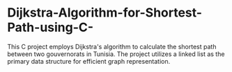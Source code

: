 # Dijkstra-Algorithm-for-Shortest-Path-using-C-
This C project employs Dijkstra's algorithm to calculate the shortest path between two gouvernorats in Tunisia. The project utilizes a linked list as the primary data structure for efficient graph representation.

